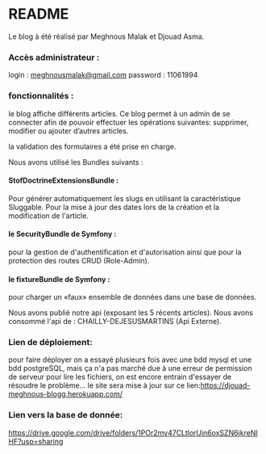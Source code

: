 # README
Le blog à été réalisé par Meghnous Malak et Djouad Asma. 

### Accès administrateur :
login : meghnousmalak@gmail.com
password : 11061994

### fonctionnalités :
le blog affiche différents articles.
Ce blog permet à un admin de se connecter afin de pouvoir effectuer les opérations suivantes: supprimer, modifier ou ajouter d’autres articles.

la validation des formulaires a été prise en charge.

Nous avons utilisé les Bundles suivants : 
   #### StofDoctrineExtensionsBundle : 
   Pour générer automatiquement les slugs en utilisant la caractéristique Sluggable.
   Pour la mise à jour des dates lors de la création et la modification de l'article.
   #### le SecurityBundle de Symfony :
   pour la gestion de d'authentification et d'autorisation  ainsi que pour la protection des routes CRUD (Role-Admin).
   #### le fixtureBundle de Symfony :
   pour charger un «faux» ensemble de données dans une base de données.
   

Nous avons publié notre api (exposant les 5 récents articles).
Nous avons consommé l'api de : CHAILLY-DEJESUSMARTINS (Api Externe).

### Lien de déploiement: 
pour faire déployer on a essayé plusieurs fois avec une bdd mysql et une bdd postgreSQL, mais ça n'a pas marché due à une erreur de permission de serveur pour lire les fichiers, on est encore entrain d'essayer de résoudre le problème... 
le site sera mise à jour sur ce lien:https://djouad-meghnous-blogg.herokuapp.com/

### Lien vers la base de donnée: 
https://drive.google.com/drive/folders/1POr2mv47CLtlorUin6oxSZN6jkreNIHF?usp=sharing
